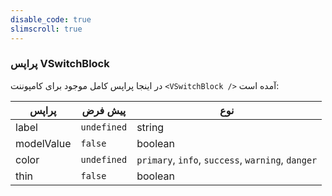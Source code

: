 ```yaml
---
disable_code: true
slimscroll: true
---
```


### پراپس VSwitchBlock

در اینجا پراپس کامل موجود برای کامپوننت `<VSwitchBlock />` آمده است:

| پراپس      | پیش فرض                                       | نوع                                               |
| ---------- | --------------------------------------------- | ------------------------------------------------- |
| label      | <span class="is-undefined">`undefined`</span> | string                                            |
| modelValue | <span class="is-boolean">`false`</span>       | boolean                                           |
| color      | <span class="is-undefined">`undefined`</span> | `primary`, `info`, `success`, `warning`, `danger` |
| thin       | <span class="is-boolean">`false`</span>       | boolean                                           |
